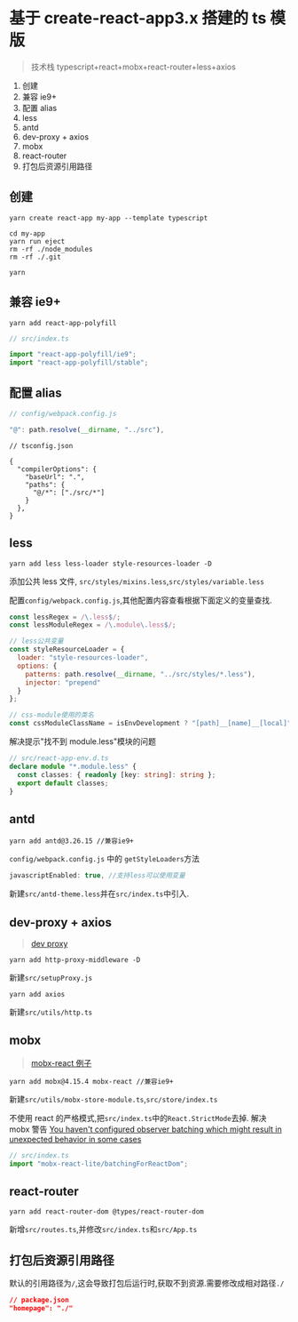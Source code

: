 # 基于 create-react-app3.x 搭建的 ts 模版

> 技术栈 typescript+react+mobx+react-router+less+axios

1. 创建
2. 兼容 ie9+
3. 配置 alias
4. less
5. antd
6. dev-proxy + axios
7. mobx
8. react-router
9. 打包后资源引用路径

## 创建

```
yarn create react-app my-app --template typescript

cd my-app
yarn run eject
rm -rf ./node_modules
rm -rf ./.git

yarn
```

## 兼容 ie9+

```
yarn add react-app-polyfill
```

```ts
// src/index.ts

import "react-app-polyfill/ie9";
import "react-app-polyfill/stable";
```

## 配置 alias

```js
// config/webpack.config.js

"@": path.resolve(__dirname, "../src"),
```

```
// tsconfig.json

{
  "compilerOptions": {
    "baseUrl": ".",
    "paths": {
      "@/*": ["./src/*"]
    }
  },
}

```

## less

```
yarn add less less-loader style-resources-loader -D
```

添加公共 less 文件, `src/styles/mixins.less`,`src/styles/variable.less`

配置`config/webpack.config.js`,其他配置内容查看根据下面定义的变量查找.

```js
const lessRegex = /\.less$/;
const lessModuleRegex = /\.module\.less$/;

// less公共变量
const styleResourceLoader = {
  loader: "style-resources-loader",
  options: {
    patterns: path.resolve(__dirname, "../src/styles/*.less"),
    injector: "prepend"
  }
};

// css-module使用的类名
const cssModuleClassName = isEnvDevelopment ? "[path]__[name]__[local]" : "[hash:base64:10]";
```

解决提示"找不到 module.less"模块的问题

```ts
// src/react-app-env.d.ts
declare module "*.module.less" {
  const classes: { readonly [key: string]: string };
  export default classes;
}
```

## antd

```
yarn add antd@3.26.15 //兼容ie9+
```

`config/webpack.config.js` 中的 `getStyleLoaders`方法

```js
javascriptEnabled: true, //支持less可以使用变量
```

新建`src/antd-theme.less`并在`src/index.ts`中引入.

## dev-proxy + axios

> [dev proxy](https://create-react-app.dev/docs/proxying-api-requests-in-development/#configuring-the-proxy-manually)

```
yarn add http-proxy-middleware -D
```

新建`src/setupProxy.js`

```
yarn add axios
```

新建`src/utils/http.ts`

## mobx

> [mobx-react 例子](https://mobx-react.js.org/recipes-context)

```
yarn add mobx@4.15.4 mobx-react //兼容ie9+
```

新建`src/utils/mobx-store-module.ts`,`src/store/index.ts`

不使用 react 的严格模式,把`src/index.ts`中的`React.StrictMode`去掉.
解决 mobx 警告
[You haven't configured observer batching which might result in unexpected behavior in some cases](https://github.com/mobxjs/mobx-react-lite/#observer-batching)

```ts
// src/index.ts
import "mobx-react-lite/batchingForReactDom";
```

## react-router

```
yarn add react-router-dom @types/react-router-dom
```

新增`src/routes.ts`,并修改`src/index.ts`和`src/App.ts`

## 打包后资源引用路径

默认的引用路径为`/`,这会导致打包后运行时,获取不到资源.需要修改成相对路径`./`

```json
// package.json
"homepage": "./"
```

